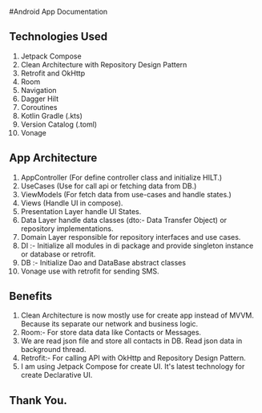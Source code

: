 #Android App Documentation


<h2>Technologies Used</h2>

1. Jetpack Compose
2. Clean Architecture with Repository Design Pattern
3. Retrofit and OkHttp
4. Room
5. Navigation
6. Dagger Hilt
7. Coroutines
8. Kotlin Gradle (.kts)
9. Version Catalog (.toml)
10. Vonage


<h2>App Architecture</h2>

1. AppController (For define controller class and initialize HILT.)
2. UseCases (Use for call api or fetching data from DB.)
3. ViewModels (For fetch data from use-cases and handle states.)
4. Views (Handle UI in compose).
5. Presentation Layer handle UI States.
6. Data Layer handle data classes (dto:- Data Transfer Object) or repository implementations.
7. Domain Layer responsible for repository interfaces and use cases.
8. DI :- Initialize all modules in di package and provide singleton instance or database or retrofit.
9. DB :- Initialize Dao and DataBase abstract classes
10. Vonage use with retrofit for sending SMS.


<h2>Benefits</h2>

1. Clean Architecture is now mostly use for create app instead of MVVM. Because its separate our network and business logic.
2. Room:- For store data data like Contacts or Messages.
3. We are read json file and store all contacts in DB. Read json data in background thread.
4. Retrofit:- For calling API with OkHttp and Repository Design Pattern.
5. I am using Jetpack Compose for create UI. It's latest technology for create Declarative UI.


<h2>Thank You.</h2>